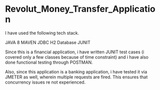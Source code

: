 # Revolut_Money_Transfer_Application

I have used the following tech stack.

JAVA 8 
MAVEN
JDBC
H2 Database
JUNIT

Since this is a financial application, i have written JUNIT test cases (i covered only a few classes because of time constraint) and i have 
also done functional testing through POSTMAN.

Also, since this application is a banking application, i have tested it via JMETER as well, wherein multiple requests are fired. This
ensures that concurrency issues re not experienced. 
